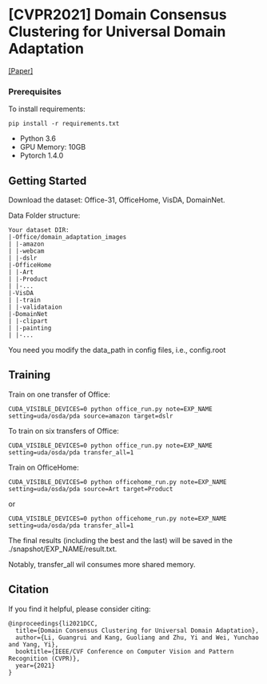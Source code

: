 
# [CVPR2021] Domain Consensus Clustering for Universal Domain Adaptation

[[Paper]](http://reler.net/papers/guangrui_cvpr2021.pdf)


### Prerequisites

To install requirements:

```setup
pip install -r requirements.txt
```

- Python 3.6
- GPU Memory: 10GB
- Pytorch 1.4.0



## Getting Started

Download the dataset: Office-31, OfficeHome, VisDA, DomainNet. 

Data Folder structure: 
```
Your dataset DIR:
|-Office/domain_adaptation_images
| |-amazon
| |-webcam
| |-dslr
|-OfficeHome
| |-Art
| |-Product
| |-...
|-VisDA
| |-train
| |-validataion
|-DomainNet
| |-clipart
| |-painting
| |-...
```
You need you modify the data_path in config files, i.e., config.root

## Training

Train on one transfer of Office: 
```
CUDA_VISIBLE_DEVICES=0 python office_run.py note=EXP_NAME setting=uda/osda/pda source=amazon target=dslr
```

To train on six transfers of Office:
```
CUDA_VISIBLE_DEVICES=0 python office_run.py note=EXP_NAME setting=uda/osda/pda transfer_all=1
```



Train on OfficeHome: 
```
CUDA_VISIBLE_DEVICES=0 python officehome_run.py note=EXP_NAME setting=uda/osda/pda source=Art target=Product
```
or 
```
CUDA_VISIBLE_DEVICES=0 python officehome_run.py note=EXP_NAME setting=uda/osda/pda transfer_all=1 
```

The final results (including the best and the last) will be saved in the ./snapshot/EXP_NAME/result.txt. 

Notably, transfer_all wil consumes more shared memory. 


## Citation 

If you find it helpful, please consider citing: 

```
@inproceedings{li2021DCC,
  title={Domain Consensus Clustering for Universal Domain Adaptation},
  author={Li, Guangrui and Kang, Guoliang and Zhu, Yi and Wei, Yunchao and Yang, Yi},
  booktitle={IEEE/CVF Conference on Computer Vision and Pattern Recognition (CVPR)},
  year={2021}
}

```

